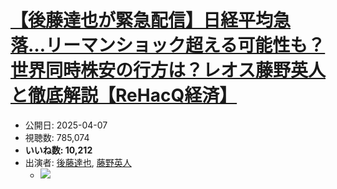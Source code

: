 # [【後藤達也が緊急配信】日経平均急落…リーマンショック超える可能性も？世界同時株安の行方は？レオス藤野英人と徹底解説【ReHacQ経済】](https://www.youtube.com/watch?v=goJ6Z7xIZl8)
-   公開日: 2025-04-07
-   視聴数: 785,074
-   **いいね数: 10,212**
-   出演者: [後藤達也](/rehacq_fan/people/後藤達也 "wikilink"), [藤野英人](/rehacq_fan/people/藤野英人 "wikilink")
    - [![](https://img.youtube.com/vi/goJ6Z7xIZl8/hqdefault.jpg)](https://www.youtube.com/watch?v=goJ6Z7xIZl8)
